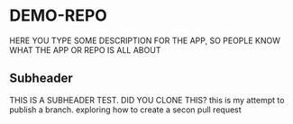 # DEMO-REPO

HERE YOU TYPE SOME DESCRIPTION FOR THE APP, SO PEOPLE KNOW WHAT THE APP OR REPO IS ALL ABOUT

## Subheader

THIS IS A SUBHEADER TEST. DID YOU CLONE THIS? this is my attempt to publish a branch. exploring how to create a secon pull request

